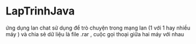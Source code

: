 # LapTrinhJava
ứng dụng lan chat sử dụng để trò chuyện trong mạng lan (1 với 1 hay nhiều máy ) và chia sẻ dữ liệu là file .rar , cuộc gọi thoại giữa hai máy với nhau
